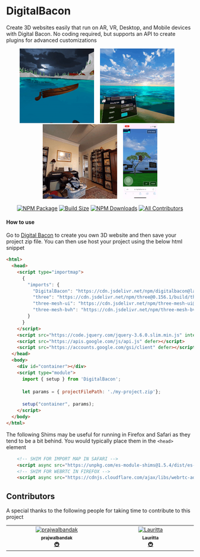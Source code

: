 # DigitalBacon

Create 3D websites easily that run on AR, VR, Desktop, and Mobile devices with Digital Bacon. No coding required, but supports an API to create plugins for advanced customizations

<p align="center"><img src="/resources/gifs/vr_asset_transform_demo.gif" title="vr asset transform demo" height="200"> &nbsp;&nbsp;&nbsp;<img src="/resources/gifs/water_color_demo.gif" title="vr water color demo" height="200"> &nbsp;&nbsp;&nbsp;<img src="/resources/gifs/ar_wall_occlusion_demo.gif" title="ar wall occlusion demo" height="200"> &nbsp;&nbsp;&nbsp;<img src="/resources/gifs/iphone_demo.gif" title="iphone demo" height="200"></p>

<div align="center">
  
  [![NPM Package](https://img.shields.io/npm/v/digitalbacon)](https://www.npmjs.com/package/digitalbacon) [![Build Size](https://badgen.net/bundlephobia/minzip/digitalbacon)](https://bundlephobia.com/result?p=digitalbacon) [![NPM Downloads](https://img.shields.io/npm/dw/digitalbacon)](https://www.npmtrends.com/digitalbacon) <!-- ALL-CONTRIBUTORS-BADGE:START - Do not remove or modify this section -->
[![All Contributors](https://img.shields.io/badge/all_contributors-2-orange.svg?style=flat-square)](#contributors-)
<!-- ALL-CONTRIBUTORS-BADGE:END -->
  
</div>

#### How to use
Go to [Digital Bacon](https://digitalbacon.io) to create you own 3D website and then save your project zip file. You can then use host your project using the below html snippet
```html
<html>
  <head>
    <script type="importmap">
      {
        "imports": {
          "DigitalBacon": "https://cdn.jsdelivr.net/npm/digitalbacon@latest/build/DigitalBacon.min.js",
          "three": "https://cdn.jsdelivr.net/npm/three@0.156.1/build/three.module.js",
          "three-mesh-ui": "https://cdn.jsdelivr.net/npm/three-mesh-ui@6.5.4/build/three-mesh-ui.module.js",
          "three-mesh-bvh": "https://cdn.jsdelivr.net/npm/three-mesh-bvh@0.6.1/src/index.min.js"
        }
      }
    </script>
    <script src="https://code.jquery.com/jquery-3.6.0.slim.min.js" integrity="sha256-u7e5khyithlIdTpu22PHhENmPcRdFiHRjhAuHcs05RI=" crossorigin="anonymous" defer></script>
    <script src="https://apis.google.com/js/api.js" defer></script>
    <script src="https://accounts.google.com/gsi/client" defer></script>
  </head>
  <body>
    <div id="container"></div>
    <script type="module">
      import { setup } from 'DigitalBacon';

      let params = { projectFilePath: './my-project.zip'};

      setup("container", params);
    </script>
  </body>
</html>
```

The following Shims may be useful for running in Firefox and Safari as they tend to be a bit behind. You would typically place them in the `<head>` element
```html
    <!-- SHIM FOR IMPORT MAP IN SAFARI -->
    <script async src="https://unpkg.com/es-module-shims@1.5.4/dist/es-module-shims.js"></script>
    <!-- SHIM FOR WEBRTC IN FIREFOX -->
    <script async src="https://cdnjs.cloudflare.com/ajax/libs/webrtc-adapter/8.2.0/adapter.min.js"></script>
```

## Contributors

A special thanks to the following people for taking time to contribute to this project
<!-- ALL-CONTRIBUTORS-LIST:START - Do not remove or modify this section -->
<!-- prettier-ignore-start -->
<!-- markdownlint-disable -->
<table>
  <tbody>
    <tr>
      <td align="center" valign="top" width="14.28%"><a href="https://github.com/prajwalbandak"><img src="https://avatars.githubusercontent.com/u/62823252?v=4?s=100" width="100px;" alt="prajwalbandak"/><br /><sub><b>prajwalbandak</b></sub></a><br /><a href="#infra-prajwalbandak" title="Infrastructure (Hosting, Build-Tools, etc)">🚇</a></td>
      <td align="center" valign="top" width="14.28%"><a href="https://github.com/laurittab"><img src="https://avatars.githubusercontent.com/u/57863817?v=4?s=100" width="100px;" alt="Lauritta"/><br /><sub><b>Lauritta</b></sub></a><br /><a href="#infra-laurittab" title="Infrastructure (Hosting, Build-Tools, etc)">🚇</a></td>
    </tr>
  </tbody>
</table>

<!-- markdownlint-restore -->
<!-- prettier-ignore-end -->

<!-- ALL-CONTRIBUTORS-LIST:END -->

<!-- ALL-CONTRIBUTORS-LIST:START - Do not remove or modify this section -->
<!-- prettier-ignore-start -->
<!-- markdownlint-disable -->

<!-- markdownlint-restore -->
<!-- prettier-ignore-end -->

<!-- ALL-CONTRIBUTORS-LIST:END -->
